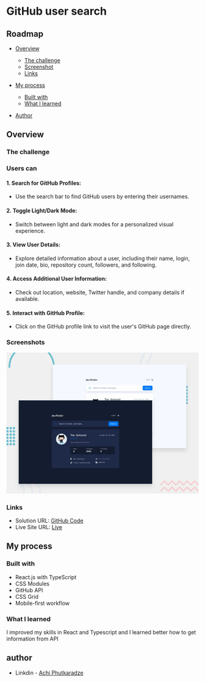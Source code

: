 # GitHub user search

## Roadmap

- [Overview](#overview)

  - [The challenge](#the-challenge)
  - [Screenshot](#screenshots)
  - [Links](#links)

- [My process](#my-process)
  - [Built with](#built-with)
  - [What I learned](#what-i-learned)
- [Author](#author)

## Overview

### The challenge

### Users can

#### 1. Search for GitHub Profiles:

- Use the search bar to find GitHub users by entering their usernames.

#### 2. Toggle Light/Dark Mode:

- Switch between light and dark modes for a personalized visual experience.

#### 3. View User Details:

- Explore detailed information about a user, including their name, login, join date, bio, repository count, followers, and following.

#### 4. Access Additional User Information:

- Check out location, website, Twitter handle, and company details if available.

#### 5. Interact with GitHub Profile:

- Click on the GitHub profile link to visit the user's GitHub page directly.

### Screenshots

![App Screenshot](./src/assets/design/webPage.jpg)

### Links

- Solution URL: [GitHub Code](https://github.com/AchiPhutkaradze/github-user-search-app.git)
- Live Site URL: [Live](https://github-user-search-app-seven-flame.vercel.app/)

## My process

### Built with

- React.js with TypeScript
- CSS Modules
- GitHub API
- CSS Grid
- Mobile-first workflow

### What I learned

I improved my skills in React and Typescript and I learned better how to get information from API

## author

- Linkdin - [Achi Phutkaradze](https://www.linkedin.com/in/achi-phutkaradze-a629b7265/)

